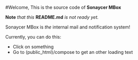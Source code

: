 #Welcome,
This is the source code of __Sonaycer MBox__

__Note__ _that this_ __README.md__ _is not ready yet._

Sonaycer MBox is _the_ internal mail and notification system!

Currently, you can do this:

- Click on something
- Go to (public_html)/compose to get an other loading text
